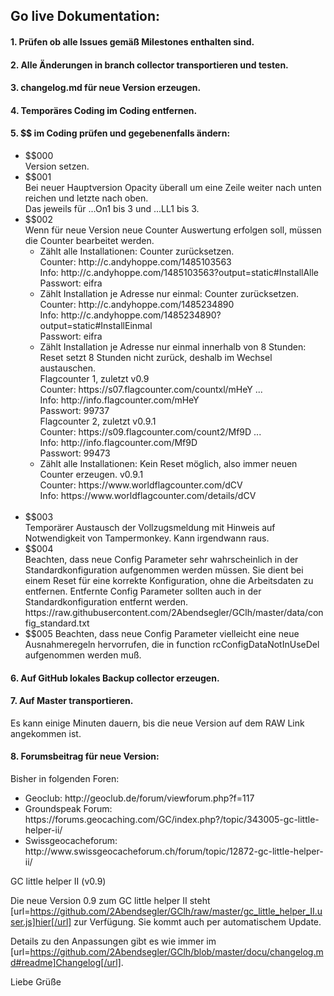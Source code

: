 
## <a id="de"></a>Go live Dokumentation:

####  <a id="1de"></a>1. Prüfen ob alle Issues gemäß Milestones enthalten sind.

####  <a id="2de"></a>2. Alle Änderungen in branch collector transportieren und testen.

####  <a id="3de"></a>3. changelog.md für neue Version erzeugen.

####  <a id="4de"></a>4. Temporäres Coding im Coding entfernen.

####  <a id="5de"></a>5. $$ im Coding prüfen und gegebenenfalls ändern:

<ul><li>$$000<br>
Version setzen.</li>
<li>$$001<br>
Bei neuer Hauptversion Opacity überall um eine Zeile weiter nach unten reichen und letzte nach oben.<br>
Das jeweils für ...On1 bis 3 und ...LL1 bis 3.</li>
<li>$$002<br>
Wenn für neue Version neue Counter Auswertung erfolgen soll, müssen die Counter bearbeitet werden.<br>
<ul><li>Zählt alle Installationen: Counter zurücksetzen.<br>
Counter: http://c.andyhoppe.com/1485103563<br>
Info: http://c.andyhoppe.com/1485103563?output=static#InstallAlle<br>
Passwort: eifra</li>
<li>Zählt Installation je Adresse nur einmal: Counter zurücksetzen.<br>
Counter: http://c.andyhoppe.com/1485234890<br>
Info: http://c.andyhoppe.com/1485234890?output=static#InstallEinmal<br>
Passwort: eifra</li>
<li>Zählt Installation je Adresse nur einmal innerhalb von 8 Stunden: Reset setzt 8 Stunden nicht zurück, deshalb im Wechsel austauschen.<br>
Flagcounter 1, zuletzt v0.9<br>
Counter: https://s07.flagcounter.com/countxl/mHeY ...<br>
Info: http://info.flagcounter.com/mHeY<br>
Passwort: 99737<br>
Flagcounter 2, zuletzt v0.9.1<br>
Counter: https://s09.flagcounter.com/count2/Mf9D ...<br>
Info: http://info.flagcounter.com/Mf9D<br>
Passwort: 99473</li>
<li>Zählt alle Installationen: Kein Reset möglich, also immer neuen Counter erzeugen. v0.9.1<br>
Counter: https://www.worldflagcounter.com/dCV<br>
Info: https://www.worldflagcounter.com/details/dCV</li></ul></li><br>
<li>$$003<br>
Temporärer Austausch der Vollzugsmeldung mit Hinweis auf Notwendigkeit von Tampermonkey. Kann irgendwann raus.</li>
<li>$$004<br>
Beachten, dass neue Config Parameter sehr wahrscheinlich in der Standardkonfiguration aufgenommen werden müssen. Sie dient bei einem Reset für eine korrekte Konfiguration, ohne die Arbeitsdaten zu entfernen. Entfernte Config Parameter sollten auch in der Standardkonfiguration entfernt werden.<br>
https://raw.githubusercontent.com/2Abendsegler/GClh/master/data/config_standard.txt</li>
<li>$$005 Beachten, dass neue Config Parameter vielleicht eine neue Ausnahmeregeln hervorrufen, die in function rcConfigDataNotInUseDel aufgenommen werden muß.</li></ul>

####  <a id="6de"></a>6. Auf GitHub lokales Backup collector erzeugen.

####  <a id="7de"></a>7. Auf Master transportieren.
Es kann einige Minuten dauern, bis die neue Version auf dem RAW Link angekommen ist.

####  <a id="8de"></a>8. Forumsbeitrag für neue Version:

Bisher in folgenden Foren:
<ul><li>Geoclub: http://geoclub.de/forum/viewforum.php?f=117</li>
<li>Groundspeak Forum: https://forums.geocaching.com/GC/index.php?/topic/343005-gc-little-helper-ii/</li>
<li>Swissgeocacheforum: http://www.swissgeocacheforum.ch/forum/topic/12872-gc-little-helper-ii/</li></ul>

GC little helper II (v0.9)

Die neue Version 0.9 zum GC little helper II steht [url=https://github.com/2Abendsegler/GClh/raw/master/gc_little_helper_II.user.js]hier[/url] zur Verfügung. Sie kommt auch per automatischem Update. 

Details zu den Anpassungen gibt es wie immer im [url=https://github.com/2Abendsegler/GClh/blob/master/docu/changelog.md#readme]Changelog[/url].

Liebe Grüße


